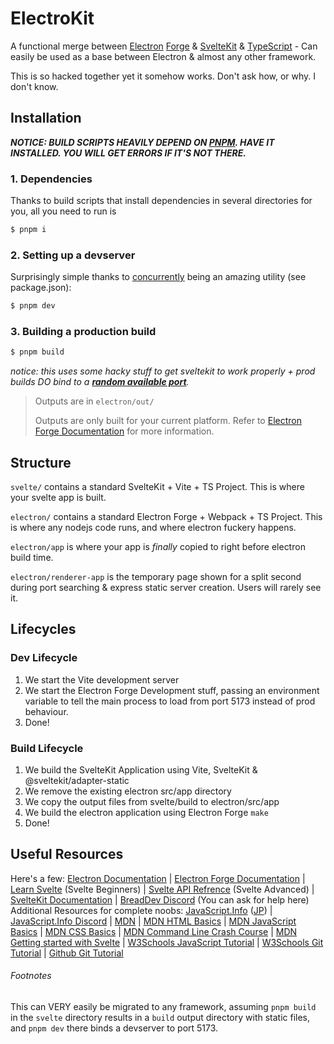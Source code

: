 # ElectroKit
A functional merge between [Electron](https://electronjs.org) [Forge](https://www.electronforge.io/) & [Svelte](https://svelte.dev)[Kit](https://kit.svelte.dev) & [TypeScript](https://typescriptlang.org) - Can easily be used as a base between Electron & almost any other framework.

This is so hacked together yet it somehow works. Don't ask how, or why. I don't know.

## Installation
***NOTICE: BUILD SCRIPTS HEAVILY DEPEND ON [PNPM](https://pnpm.io). HAVE IT INSTALLED. YOU WILL GET ERRORS IF IT'S NOT THERE.***

### 1. Dependencies

Thanks to build scripts that install dependencies in several directories for you, all you need to run is
```bash
$ pnpm i
```

### 2. Setting up a devserver

Surprisingly simple thanks to [concurrently](https://npm.im/concurrently) being an amazing utility (see package.json):
```bash
$ pnpm dev
```

### 3. Building a production build

```bash
$ pnpm build
```

*notice: this uses some hacky stuff to get sveltekit to work properly + prod builds DO bind to a [**random available port**](https://npm.im/random-port).*

> Outputs are in `electron/out/`
> 
> Outputs are only built for your current platform. Refer to [Electron Forge Documentation](https://www.electronforge.io/core-concepts/build-lifecycle#cross-platform-build-systems) for more information.

## Structure

`svelte/` contains a standard SvelteKit + Vite + TS Project. This is where your svelte app is built.

`electron/` contains a standard Electron Forge + Webpack + TS Project. This is where any nodejs code runs, and where electron fuckery happens.

`electron/app` is where your app is *finally* copied to right before electron build time.

`electron/renderer-app` is the temporary page shown for a split second during port searching & express static server creation. Users will rarely see it.

## Lifecycles

### Dev Lifecycle

1. We start the Vite development server
2. We start the Electron Forge Development stuff, passing an environment variable to tell the main process to load from port 5173 instead of prod behaviour.
3. Done!

### Build Lifecycle

1. We build the SvelteKit Application using Vite, SvelteKit & @sveltekit/adapter-static
2. We remove the existing electron src/app directory
3. We copy the output files from svelte/build to electron/src/app
4. We build the electron application using Electron Forge `make`
5. Done!

## Useful Resources

Here's a few: [Electron Documentation](https://www.electronjs.org/docs/latest/) | [Electron Forge Documentation](https://www.electronforge.io/) | [Learn Svelte](https://svelte.dev/tutorial/basics) (Svelte Beginners) | [Svelte API Refrence](https://svelte.dev/docs) (Svelte Advanced) | [SvelteKit Documentation](https://kit.svelte.dev/docs/introduction) | [BreadDev Discord](https://cord.breadhub.cc) (You can ask for help here)<br/>
Additional Resources for complete noobs: [JavaScript.Info](https://javascript.info/) ([JP](https://ja.javascript.info/)) | [JavaScript.Info Discord](https://discord.gg/AuEWpFkfD4) | [MDN](https://developer.mozilla.org/) | [MDN HTML Basics](https://developer.mozilla.org/en-US/docs/Learn/HTML) | [MDN JavaScript Basics](https://developer.mozilla.org/en-US/docs/Learn/Getting_started_with_the_web/JavaScript_basics) | [MDN CSS Basics](https://developer.mozilla.org/en-US/docs/Learn/CSS) | [MDN Command Line Crash Course](https://developer.mozilla.org/en-US/docs/Learn/Tools_and_testing/Understanding_client-side_tools/Command_line) | [MDN Getting started with Svelte](https://developer.mozilla.org/en-US/docs/Learn/Tools_and_testing/Client-side_JavaScript_frameworks/Svelte_getting_started) | [W3Schools JavaScript Tutorial](https://www.w3schools.com/js/DEFAULT.asp) | [W3Schools Git Tutorial](https://www.w3schools.com/git/default.asp) | [Github Git Tutorial](https://docs.github.com/en/get-started/using-git)

###### Footnotes

This can VERY easily be migrated to any framework, assuming `pnpm build` in the `svelte` directory results in a `build` output directory with static files, and `pnpm dev` there binds a devserver to port 5173.
